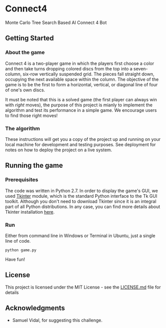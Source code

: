 # Connect4
Monte Carlo Tree Search Based AI Connect 4 Bot

## Getting Started

### About the game

Connect 4 is a two-player game in which the players first choose a color and then take turns dropping colored discs from the top into a seven-column, six-row vertically suspended grid. The pieces fall straight down, occupying the next available space within the column. The objective of the game is to be the first to form a horizontal, vertical, or diagonal line of four of one's own discs.

It must be noted that this is a solved game (the first player can always win with *right* moves), the purpose of this project is mianly to implement the algorithm and test its performance in a simple game. We encourage users to find those right moves!

### The algorithm

These instructions will get you a copy of the project up and running on your local machine for development and testing purposes. See deployment for notes on how to deploy the project on a live system.

## Running the game

### Prerequisites

The code was written in Python 2.7. In order to display the game's GUI, we used [Tkinter](https://docs.python.org/2/library/tkinter.html) module, which is the standard Python interface to the Tk GUI toolkit. Although you don't need to download Tkinter since it is an integral part of all Python distributions. In any case, you can find more details about Tkinter installation [here](http://ftp.ntua.gr/mirror/python/topics/tkinter/download.html).

### Run
Either from command line in Windows or Terminal in Ubuntu, just a single line of code.
```
python game.py
```

Have fun!

## License

This project is licensed under the MIT License - see the [LICENSE.md](https://github.com/Alfo5123/Connect4/blob/master/LICENSE) file for details

## Acknowledgments

* Samuel Vidal, for suggesting this challenge.

